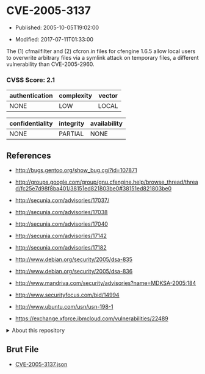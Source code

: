# CVE-2005-3137

- Published: 2005-10-05T19:02:00

- Modified: 2017-07-11T01:33:00

The (1) cfmailfilter and (2) cfcron.in files for cfengine 1.6.5 allow local users to overwrite arbitrary files via a symlink attack on temporary files, a different vulnerability than CVE-2005-2960.

### CVSS Score: **2.1**

| authentication | complexity | vector |
| --- | --- | --- |
| NONE | LOW | LOCAL |

| confidentiality | integrity | availability |
| --- | --- | --- |
| NONE | PARTIAL | NONE |

## References

* http://bugs.gentoo.org/show_bug.cgi?id=107871

* http://groups.google.com/group/gnu.cfengine.help/browse_thread/thread/fc25e7d98f8ba401/38151ed821803be0#38151ed821803be0

* http://secunia.com/advisories/17037/

* http://secunia.com/advisories/17038

* http://secunia.com/advisories/17040

* http://secunia.com/advisories/17142

* http://secunia.com/advisories/17182

* http://www.debian.org/security/2005/dsa-835

* http://www.debian.org/security/2005/dsa-836

* http://www.mandriva.com/security/advisories?name=MDKSA-2005:184

* http://www.securityfocus.com/bid/14994

* http://www.ubuntu.com/usn/usn-198-1

* https://exchange.xforce.ibmcloud.com/vulnerabilities/22489

<details>
<summary>About this repository</summary> 

  This repository is part of the project [Live Hack CVE](https://github.com/Live-Hack-CVE). Main website can be found [www.live-hack.org](https://www.live-hack.org) 
  
  Made by [Sn0wAlice](https://github.com/Sn0wAlice) for the people that care about security and need to have a feed of the latest CVEs. Hope you enjoy it, don't forget to star the repo and follow me on [Twitter](https://twitter.com/Sn0wAlice) and [Github](https://github.com/Sn0wAlice). And that is my [personnal website](https://www.alice-snow.me/)

  - [Home Page](https://github.com/Live-Hack-CVE)
  - [Framework](https://github.com/Live-Hack-CVE/cve-framework)
  - [CVE database](https://github.com/Live-Hack-CVE/full_database)
  - [Changelog](https://github.com/Live-Hack-CVE/Changelog)
</details>

## Brut File

* [CVE-2005-3137.json](https://raw.githubusercontent.com/Live-Hack-CVE/full_database/main/cves/2005/CVE-2005-3137.json)

